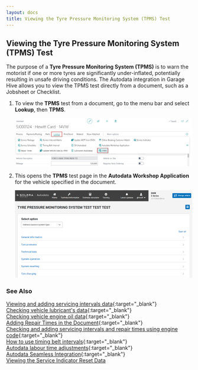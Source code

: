 ```yaml
---
layout: docs
title: Viewing the Tyre Pressure Monitoring System (TPMS) Test
---
```


## Viewing the Tyre Pressure Monitoring System (TPMS) Test
The purpose of a **Tyre Pressure Monitoring System (TPMS)** is to warn the motorist if one or more tyres are significantly under-inflated, potentially resulting in unsafe driving conditions. The Autodata integration in Garage Hive allows you to view the TPMS test directly from a document, such as a Jobsheet or Checklist.
1. To view the **TPMS** test from a document, go to the menu bar and select **Lookup**, then **TPMS**.

   ![](media/garagehive-autodata-tpms1.png)

2. This opens the **TPMS** test page in the **Autodata Workshop Application** for the vehicle specified in the document.

   ![](media/garagehive-autodata-tpms2.png)
   

### **See Also**

[Viewing and adding servicing intervals data](garagehive-autodata-viewing-and-adding-servicing-intervals.html){:target="_blank"} \
[Checking vehicle lubricant's data](garagehive-autodata-checking-vehicle-lubricant-data.html){:target="_blank"} \
[Checking vehicle engine oil data](garagehive-autodata-viewing-vehicle-engine-oil-data.html){:target="_blank"} \
[Adding Repair Times in the Document](garagehive-autodata-adding-repair-times.html){:target="_blank"} \
[Checking and adding servicing intervals and repair times using engine code](garagehive-autodata-checking-servicing-intervals-and-adding-repair-times-using-engine-code.html){:target="_blank"} \
[How to use timing belt intervals](garagehive-timing-belt-intervals-how-to-use-timing-belt-intervals.html){:target="_blank"} \
[Autodata labour time adjustments](garagehive-autodata-labour-time-adjustment.html){:target="_blank"} \
[Autodata Seamless Integration](garagehive-autodata-seamless-integration.html){:target="_blank"} \
[Viewing the Service Indicator Reset Data](garagehive-autodata-service-indicators.html)
